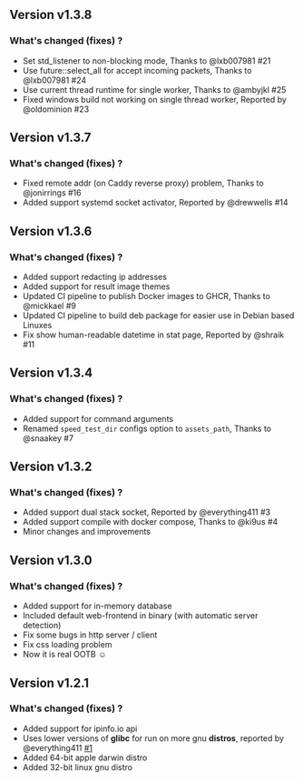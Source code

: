 ## Version v1.3.8

### What's changed (fixes) ?

- Set std_listener to non-blocking mode, Thanks to @lxb007981 #21
- Use future::select_all for accept incoming packets, Thanks to @lxb007981 #24
- Use current thread runtime for single worker, Thanks to @ambyjkl #25
- Fixed windows build not working on single thread worker, Reported by @oldominion #23

## Version v1.3.7

### What's changed (fixes) ?

- Fixed remote addr (on Caddy reverse proxy) problem, Thanks to @jonirrings #16
- Added support systemd socket activator, Reported by @drewwells #14

## Version v1.3.6

### What's changed (fixes) ?

- Added support redacting ip addresses
- Added support for result image themes
- Updated CI pipeline to publish Docker images to GHCR, Thanks to @mickkael #9
- Updated CI pipeline to build deb package for easier use in Debian based Linuxes
- Fix show human-readable datetime in stat page, Reported by @shraik #11

## Version v1.3.4

### What's changed (fixes) ?

- Added support for command arguments
- Renamed `speed_test_dir` configs option to `assets_path`, Thanks to @snaakey #7

## Version v1.3.2

### What's changed (fixes) ?

- Added support dual stack socket, Reported by @everything411 #3
- Added support compile with docker compose, Thanks to @ki9us #4
- Minor changes and improvements

## Version v1.3.0

### What's changed (fixes) ?

- Added support for in-memory database
- Included default web-frontend in binary (with automatic server detection)
- Fix some bugs in http server / client
- Fix css loading problem
- Now it is real OOTB ☺️

## Version v1.2.1

### What's changed (fixes) ?

- Added support for ipinfo.io api
- Uses lower versions of **glibc** for run on more gnu **distros**, reported by @everything411 [#1](https://github.com/librespeed/speedtest-rust/issues/1)
- Added 64-bit apple darwin distro
- Added 32-bit linux gnu distro